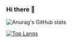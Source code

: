 ### Hi there 👋

![Anurag's GitHub stats](https://github-readme-stats.vercel.app/api?username=nikkou-0814&show_icons=true&theme=radical)

[![Top Langs](https://github-readme-stats.vercel.app/api/top-langs/?username=nikkou-0814)](https://github.com/anuraghazra/github-readme-stats&theme=radical)
